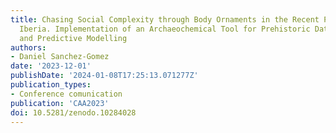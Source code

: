 ```yaml
---
title: Chasing Social Complexity through Body Ornaments in the Recent Prehistory of
  Iberia. Implementation of an Archaeochemical Tool for Prehistoric Data Analysis
  and Predictive Modelling
authors:
- Daniel Sanchez-Gomez
date: '2023-12-01'
publishDate: '2024-01-08T17:25:13.071277Z'
publication_types:
- Conference comunication
publication: 'CAA2023'
doi: 10.5281/zenodo.10284028
---
```

